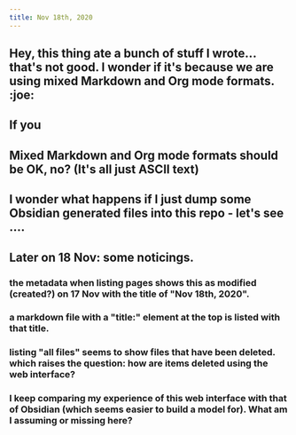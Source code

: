 ```yaml
---
title: Nov 18th, 2020
---
```


## Hey, this thing ate a bunch of stuff I wrote... that's not good.  I wonder if it's because we are using mixed Markdown and Org mode formats. :joe:
## If you
## Mixed Markdown and Org mode formats should be OK, no? (It's all just ASCII text)
## I wonder what happens if I just dump some Obsidian generated files into this repo - let's see ....
## Later on 18 Nov: some noticings.
### the metadata when listing pages shows this as modified (created?) on 17 Nov with the title of "Nov 18th, 2020".
### a markdown file with a "title:" element at the top is listed with that title.
### listing "all files" seems to show files that have been deleted. which raises the question: how are items deleted using the web interface?
### I keep comparing my experience of this web interface with that of Obsidian (which seems easier to build a model for). What am I assuming or missing here?
##
